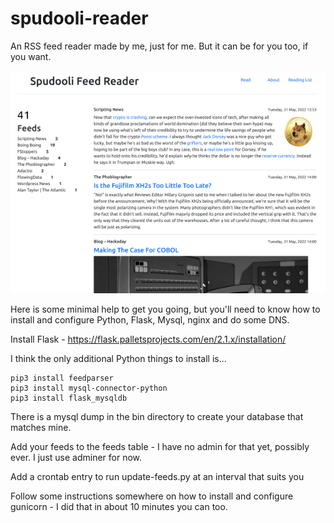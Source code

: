 # spudooli-reader
An RSS feed reader made by me, just for me. But it can be for you too, if you want.

![screenshot](screenshot.png)

Here is some minimal help to get you going, but you'll need to know how to install and configure Python, Flask, Mysql, nginx and do some DNS. 

Install Flask - https://flask.palletsprojects.com/en/2.1.x/installation/

I think the only additional Python things to install is...
```
pip3 install feedparser
pip3 install mysql-connector-python
pip3 install flask_mysqldb
```

There is a mysql dump in the bin directory to create your database that matches mine.

Add your feeds to the feeds table - I have no admin for that yet, possibly ever. I just use adminer for now.

Add a crontab entry to run update-feeds.py at an interval that suits you

Follow some instructions somewhere on how to install and configure gunicorn - I did that in about 10 minutes you can too.